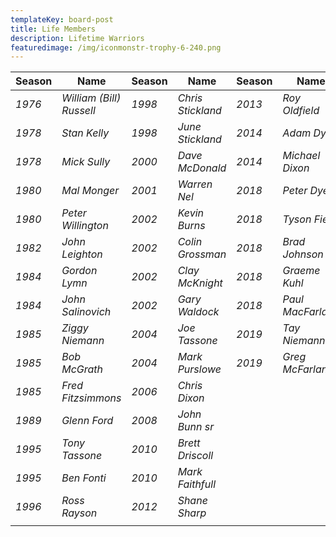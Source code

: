 ```yaml
---
templateKey: board-post
title: Life Members
description: Lifetime Warriors
featuredimage: /img/iconmonstr-trophy-6-240.png
---
```

| **Season** | **Name**                 | **Season** | **Name**          | **Season** | **Name**          |
| ---------- | ------------------------ | ---------- | ----------------- | ---------- | ----------------- |
| *1976*     | *William (Bill) Russell* | *1998*     | *Chris Stickland* | *2013*     | *Roy Oldfield*    |
| *1978*     | *Stan Kelly*             | *1998*     | *June Stickland*  | *2014*     | *Adam Dyer*       |
| *1978*     | *Mick Sully*             | *2000*     | *Dave McDonald*   | *2014*     | *Michael Dixon*   |
| *1980*     | *Mal Monger*             | *2001*     | *Warren Nel*      | *2018*     | *Peter Dyer*      |
| *1980*     | *Peter Willington*       | *2002*     | *Kevin Burns*     | *2018*     | *Tyson Fiest*     |
| *1982*     | *John Leighton*          | *2002*     | *Colin Grossman*  | *2018*     | *Brad Johnson*    |
| *1984*     | *Gordon Lymn*            | *2002*     | *Clay McKnight*   | *2018*     | *Graeme Kuhl*     |
| *1984*     | *John Salinovich*        | *2002*     | *Gary Waldock*    | *2018*     | *Paul MacFarlane* |
| *1985*     | *Ziggy Niemann*          | *2004*     | *Joe Tassone*     | *2019*     | *Tay Niemann*     |
| *1985*     | *Bob McGrath*            | *2004*     | *Mark Purslowe*   | *2019*     | *Greg McFarlane*  |
| *1985*     | *Fred Fitzsimmons*       | *2006*     | *Chris Dixon*     |            |                   |
| *1989*     | *Glenn Ford*             | *2008*     | *John Bunn sr*    |            |                   |
| *1995*     | *Tony Tassone*           | *2010*     | *Brett Driscoll*  |            |                   |
| *1995*     | *Ben Fonti*              | *2010*     | *Mark Faithfull*  |            |                   |
| *1996*     | *Ross Rayson*            | *2012*     | *Shane Sharp*     |            |                   |
|            |                          |            |                   |            |                   |

